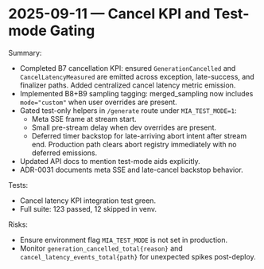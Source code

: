 # 2025-09-11 — Cancel KPI and Test-mode Gating

Summary:

- Completed B7 cancellation KPI: ensured `GenerationCancelled` and `CancelLatencyMeasured` are emitted across exception, late-success, and finalizer paths. Added centralized cancel latency metric emission.
- Implemented B8+B9 sampling tagging: merged_sampling now includes `mode="custom"` when user overrides are present.
- Gated test-only helpers in `/generate` route under `MIA_TEST_MODE=1`:
  - Meta SSE frame at stream start.
  - Small pre-stream delay when dev overrides are present.
  - Deferred timer backstop for late-arriving abort intent after stream end.
  Production path clears abort registry immediately with no deferred emissions.
- Updated API docs to mention test-mode aids explicitly.
- ADR-0031 documents meta SSE and late-cancel backstop behavior.

Tests:

- Cancel latency KPI integration test green.
- Full suite: 123 passed, 12 skipped in venv.

Risks:

- Ensure environment flag `MIA_TEST_MODE` is not set in production.
- Monitor `generation_cancelled_total{reason}` and `cancel_latency_events_total{path}` for unexpected spikes post-deploy.
